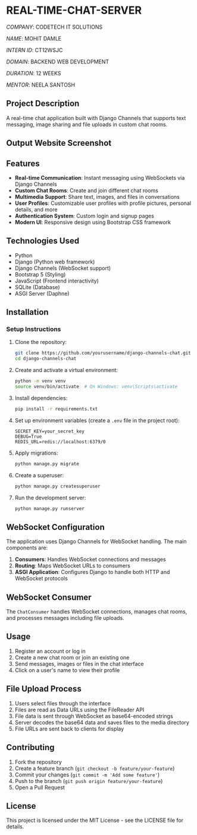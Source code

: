 # REAL-TIME-CHAT-SERVER

*COMPANY*: CODETECH IT SOLUTIONS

*NAME*: MOHIT DAMLE

*INTERN ID*: CT12WSJC

*DOMAIN*: BACKEND WEB DEVELOPMENT

*DURATION*: 12 WEEKS

*MENTOR*: NEELA SANTOSH

## Project Description

A real-time chat application built with Django Channels that supports text messaging, image sharing and file uploads in custom chat rooms.

## Output Website Screenshot

## Features

- **Real-time Communication**: Instant messaging using WebSockets via Django Channels
- **Custom Chat Rooms**: Create and join different chat rooms
- **Multimedia Support**: Share text, images, and files in conversations
- **User Profiles**: Customizable user profiles with profile pictures, personal details, and more
- **Authentication System**: Custom login and signup pages
- **Modern UI**: Responsive design using Bootstrap CSS framework

## Technologies Used

- Python
- Django (Python web framework)
- Django Channels (WebSocket support)
- Bootstrap 5 (Styling)
- JavaScript (Frontend interactivity)
- SQLite (Database)
- ASGI Server (Daphne)

## Installation

### Setup Instructions

1. Clone the repository:
   ```bash
   git clone https://github.com/yourusername/django-channels-chat.git
   cd django-channels-chat
   ```

2. Create and activate a virtual environment:
   ```bash
   python -m venv venv
   source venv/bin/activate  # On Windows: venv\Scripts\activate
   ```

3. Install dependencies:
   ```bash
   pip install -r requirements.txt
   ```

4. Set up environment variables (create a `.env` file in the project root):
   ```
   SECRET_KEY=your_secret_key
   DEBUG=True
   REDIS_URL=redis://localhost:6379/0
   ```

5. Apply migrations:
   ```bash
   python manage.py migrate
   ```

6. Create a superuser:
   ```bash
   python manage.py createsuperuser
   ```

7. Run the development server:
   ```bash
   python manage.py runserver
   ```

## WebSocket Configuration

The application uses Django Channels for WebSocket handling. The main components are:

1. **Consumers**: Handles WebSocket connections and messages
2. **Routing**: Maps WebSocket URLs to consumers
3. **ASGI Application**: Configures Django to handle both HTTP and WebSocket protocols


## WebSocket Consumer

The `ChatConsumer` handles WebSocket connections, manages chat rooms, and processes messages including file uploads.

## Usage

1. Register an account or log in
2. Create a new chat room or join an existing one
3. Send messages, images or files in the chat interface
4. Click on a user's name to view their profile

## File Upload Process

1. Users select files through the interface
2. Files are read as Data URLs using the FileReader API
3. File data is sent through WebSocket as base64-encoded strings
4. Server decodes the base64 data and saves files to the media directory
5. File URLs are sent back to clients for display

## Contributing

1. Fork the repository
2. Create a feature branch (`git checkout -b feature/your-feature`)
3. Commit your changes (`git commit -m 'Add some feature'`)
4. Push to the branch (`git push origin feature/your-feature`)
5. Open a Pull Request

## License

This project is licensed under the MIT License - see the LICENSE file for details.
